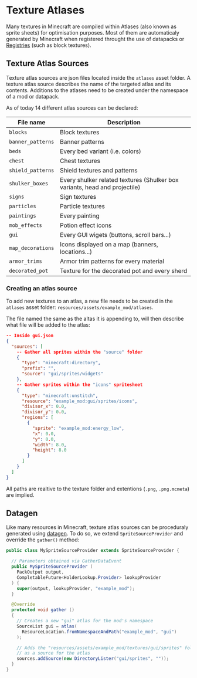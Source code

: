 # Texture Atlases

Many textures in Minecraft are compiled within Atlases (also known as sprite sheets) for optimisation purposes. Most of them are automaticaly generated by Minecraft when registered throught the use of datapacks or [Registries][reg] (such as block textures).

## Texture Atlas Sources

Texture atlas sources are json files located inside the `atlases` asset folder.
A texture atlas source describes the name of the targeted atlas and its contents. Additions to the atlases need to be created under the namespace of a mod or datapack.

As of today 14 different atlas sources can be declared:

|File name|Description|
|--|--| 
|`blocks`|Block textures|
|`banner_patterns`|Banner patterns|
|`beds`|Every bed variant (i.e. colors)|
|`chest`|Chest textures|
|`shield_patterns`|Shield textures and patterns|
|`shulker_boxes`|Every shulker related textures (Shulker box variants, head and projectile)|
|`signs`|Sign textures|
|`particles`|Particle textures|
|`paintings`|Every painting|
|`mob_effects`|Potion effect icons|
|`gui`|Every GUI wigets (buttons, scroll bars...)|
|`map_decorations`|Icons displayed on a map (banners, locations...)|
|`armor_trims`|Armor trim patterns for every material|
|`decorated_pot`|Texture for the decorated pot and every sherd|

### Creating an atlas source

To add new textures to an atlas, a new file needs to be created in the `atlases` asset folder: `resources/assets/example_mod/atlases`.

The file named the same as the altas it is appending to, will then describe what file will be added to the atlas:
```json
-- Inside gui.json
{
  "sources": [
    -- Gather all sprites within the "source" folder
    {
      "type": "minecraft:directory",
      "prefix": "",
      "source": "gui/sprites/widgets"
    },
    -- Gather sprites within the "icons" spritesheet
    {
      "type": "minecraft:unstitch",
      "resource": "example_mod:gui/sprites/icons",
      "divisor_x": 0.0,
      "divisor_y": 0.0,
      "regions": [
        {
          "sprite": "example_mod:energy_low",
          "x": 0.0,
          "y": 0.0,
          "width": 8.0,
          "height": 8.0
        }
      ]
    }
  ]
}
```

All paths are realtive to the texture folder and extentions (`.png`, `.png.mcmeta`) are implied.


## Datagen

Like many resources in Minecraft, texture atlas sources can be proceduraly generated using [datagen][dtgn]. To do so, we extend `SpriteSourceProvider` and override the `gather()` method:

```Java
public class MySpriteSourceProvider extends SpriteSourceProvider {

  // Parameters obtained via GatherDataEvent
  public MySpriteSourceProvider (
    PackOutput output,
    CompletableFuture<HolderLookup.Provider> lookupProvider
  ) {
    super(output, lookupProvider, "example_mod");
  }

  @Override
  protected void gather ()
  {
    // Creates a new "gui" atlas for the mod's namespace
    SourceList gui = atlas(
      ResourceLocation.fromNamespaceAndPath("example_mod", "gui")
    );

    // Adds the "resources/assets/example_mod/textures/gui/sprites" folder
    // as a source for the atlas
    sources.addSource(new DirectoryLister("gui/sprites", ""));
  }
}
```

[reg]:../../../concepts/registries.md
[dtgn]:../../index.md#data-generation